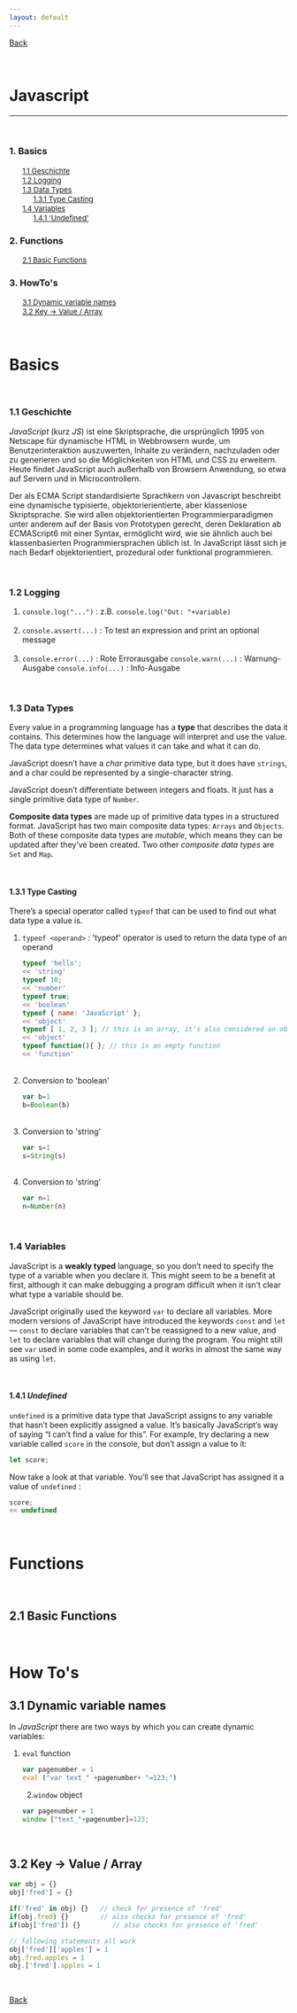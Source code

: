 ```yaml
---
layout: default
---
```


[Back](../)

&nbsp;

# Javascript
---

&nbsp;

### 1. Basics    
&nbsp;&nbsp;&nbsp;&nbsp;&nbsp; [<font size="-1">1.1 Geschichte</font>](#ch1-1)  
&nbsp;&nbsp;&nbsp;&nbsp;&nbsp; [<font size="-1">1.2 Logging</font>](#ch1-2)  
&nbsp;&nbsp;&nbsp;&nbsp;&nbsp; [<font size="-1">1.3 Data Types</font>](#ch1-3)  
&nbsp;&nbsp;&nbsp;&nbsp;&nbsp;&nbsp;&nbsp;&nbsp;&nbsp;&nbsp; [<font size="-1">1.3.1 Type Casting</font>](#ch1-3-1)  
&nbsp;&nbsp;&nbsp;&nbsp;&nbsp; [<font size="-1">1.4 Variables</font>](#ch1-4)  
&nbsp;&nbsp;&nbsp;&nbsp;&nbsp;&nbsp;&nbsp;&nbsp;&nbsp;&nbsp; [<font size="-1">1.4.1 'Undefined'</font>](#ch1-4-1)  

### 2. Functions
&nbsp;&nbsp;&nbsp;&nbsp;&nbsp; [<font size="-1">2.1 Basic Functions</font>](#ch2-1)  

### 3. HowTo's
&nbsp;&nbsp;&nbsp;&nbsp;&nbsp; [<font size="-1">3.1 Dynamic variable names</font>](#ch3-1)  
&nbsp;&nbsp;&nbsp;&nbsp;&nbsp; [<font size="-1">3.2 Key &rarr; Value / Array</font>](#ch3-2)  

&nbsp;

# Basics

&nbsp;

<a name="ch1-1"></a>
### 1.1 Geschichte  
*JavaScript* (kurz *JS*) ist eine Skriptsprache, die ursprünglich 1995 von Netscape für dynamische  HTML in Webbrowsern wurde, um Benutzerinteraktion auszuwerten, Inhalte zu verändern, nachzuladen oder zu generieren und so die Möglichkeiten von HTML und CSS zu erweitern. Heute findet JavaScript auch außerhalb von Browsern Anwendung, so etwa auf Servern und in Microcontrollern.  

Der als ECMA Script standardisierte Sprachkern von Javascript beschreibt eine dynamische typisierte, objektorierientierte, aber klassenlose Skriptsprache. Sie wird allen objektorientierten Programmierparadigmen unter anderem auf der Basis von Prototypen gerecht, deren Deklaration ab ECMAScript6 mit einer Syntax, ermöglicht wird, wie sie ähnlich auch bei klassenbasierten Programmiersprachen üblich ist. In JavaScript lässt sich je nach Bedarf objektorientiert, prozedural oder funktional programmieren.  

&nbsp;

<a name="ch1-2"></a>
### 1.2 Logging  
1. `console.log("...")` : z.B. `console.log("Out: "+variable)`  
   &nbsp;
2. `console.assert(...)` : To test an expression and print an optional message  
   &nbsp;
3. `console.error(...)` : Rote Errorausgabe
   `console.warn(...)` : Warnung-Ausgabe
   `console.info(...)` : Info-Ausgabe

&nbsp;

<a name="ch1-3"></a>
### 1.3 Data Types  

Every value in a programming language has a **type** that describes the data it contains. This determines how the language will interpret and use the value. The data type determines what values it can take and what it can do.  

JavaScript doesn’t have a *char* primitive data type, but it does have `strings`, and a char could be represented by a single-character string.  

JavaScript doesn’t differentiate between integers and floats. It just has a single primitive data type of `Number`.  

**Composite data types** are made up of primitive data types in a structured format. JavaScript has two main composite data types: `Arrays`  and `Objects`. Both of these composite data types are *mutable*, which means they can be updated after they’ve been created. Two other *composite data types* are `Set` and `Map`.  



&nbsp;

<a name="ch1-3-1"></a>
#### 1.3.1 Type Casting  

There’s a special operator called `typeof` that can be used to find out what data type a value is.

1. `typeof <operand>` : 'typeof' operator is used to return the data type of an operand
   ```js
   typeof 'hello'; 
   << 'string'
   typeof 10;
   << 'number'
   typeof true;
   << 'boolean'
   typeof { name: 'JavaScript' };
   << 'object'
   typeof [ 1, 2, 3 ]; // this is an array, it's also considered an object
   << 'object'
   typeof function(){ }; // this is an empty function
   << 'function'
   ```
   &nbsp;
2. Conversion to 'boolean'  
   ```js
   var b=1
   b=Boolean(b)
   ``` 
   &nbsp;
3. Conversion to 'string'  
   ```js
   var s=1
   s=String(s)
   ``` 
   &nbsp;
4. Conversion to 'string'  
   ```js
   var n=1
   n=Number(n)
   ``` 

&nbsp;

<a name="ch1-4"></a>
### 1.4 Variables  

JavaScript is a **weakly typed** language, so you don’t need to specify the type of a variable when you declare it. This might seem to be a benefit at first, although it can make debugging a program difficult when it isn’t clear what type a variable should be.  

JavaScript originally used the keyword `var` to declare all variables. More modern versions of JavaScript have introduced the keywords `const` and `let` — `const` to declare variables that can’t be reassigned to a new value, and `let` to declare variables that will change during the program. You might still see `var` used in some code examples, and it works in almost the same way as using `let`.

&nbsp;

<a name="ch1-4-1"></a>
#### 1.4.1 *Undefined*   

`undefined` is a primitive data type that JavaScript assigns to any variable that hasn’t been explicitly assigned a value. It’s  basically JavaScript’s way of saying “I can’t find a value for this”. For example, try declaring a new variable called `score` in the console, but don’t assign a value to it:  

```js
let score;
```

Now take a look at that variable. You’ll see that JavaScript has assigned it a
value of `undefined` :

```js
score;
<< undefined
```

&nbsp;

# Functions

&nbsp;

<a name="ch2-1"></a>
## 2.1 Basic Functions  

&nbsp;


# How To's

<a name="ch3-1"></a>
## 3.1 Dynamic variable names  
In *JavaScript* there are two ways by which you can create dynamic variables:  
1. `eval` function  
   ```js
   var pagenumber = 1
   eval ("var text_" +pagenumber+ "=123;")  
   ```  
   &nbsp;
2.`window` object  
   ```js
   var pagenumber = 1
   window ["text_"+pagenumber]=123;  
   ```  

&nbsp;

<a name="ch3-2"></a>
## 3.2 Key &rarr; Value / Array  
```js
var obj = {}
obj['fred'] = {}  

if('fred' in obj) {}   // check for presence of 'fred'
if(obj.fred) {}        // also checks for presence of 'fred'
if(obj['fred']) {}        // also checks for presence of 'fred'

// following statements all work
obj['fred']['apples'] = 1
obj.fred.apples = 1
obj.['fred'].apples = 1
```


&nbsp;

[Back](../)
